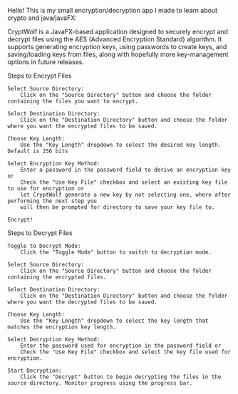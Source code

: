Hello! This is my small encryption/decryption app I made to learn about crypto and java/javaFX:

CryptWolf is a JavaFX-based application designed to securely encrypt and decrypt files using the AES (Advanced Encryption Standard) algorithm. It supports generating encryption keys, using passwords to create keys, and saving/loading keys from files, along with hopefully more key-management options in future releases.

Steps to Encrypt Files

    Select Source Directory:
        Click on the "Source Directory" button and choose the folder containing the files you want to encrypt.

    Select Destination Directory:
        Click on the "Destination Directory" button and choose the folder where you want the encrypted files to be saved.

    Choose Key Length:
        Use the "Key Length" dropdown to select the desired key length. Default is 256 bits

    Select Encryption Key Method:
        Enter a password in the password field to derive an encryption key or
        Check the "Use Key File" checkbox and select an existing key file to use for encryption or
        let CryptWolf generate a new key by not selecting one, where after performing the next step you
        will then be prompted for directory to save your key file to.

    Encrypt!
    

Steps to Decrypt Files

    Toggle to Decrypt Mode:
        Click the "Toggle Mode" button to switch to decryption mode.

    Select Source Directory:
        Click on the "Source Directory" button and choose the folder containing the encrypted files.

    Select Destination Directory:
        Click on the "Destination Directory" button and choose the folder where you want the decrypted files to be saved.

    Choose Key Length:
        Use the "Key Length" dropdown to select the key length that matches the encryption key length.

    Select Decryption Key Method:
        Enter the password used for encryption in the password field or
        Check the "Use Key File" checkbox and select the key file used for encryption.

    Start Decryption:
        Click the "Decrypt" button to begin decrypting the files in the source directory. Monitor progress using the progress bar.
